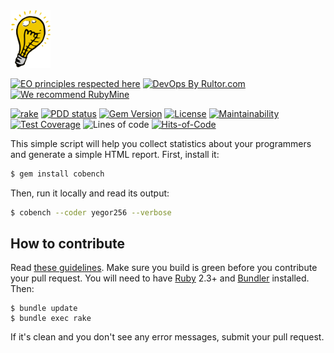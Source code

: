 <img alt="cobench logo" src="/logo.svg" width="64px"/>

[![EO principles respected here](https://www.elegantobjects.org/badge.svg)](https://www.elegantobjects.org)
[![DevOps By Rultor.com](http://www.rultor.com/b/yegor256/cobench)](http://www.rultor.com/p/yegor256/cobench)
[![We recommend RubyMine](https://www.elegantobjects.org/rubymine.svg)](https://www.jetbrains.com/ruby/)

[![rake](https://github.com/yegor256/cobench/actions/workflows/rake.yml/badge.svg)](https://github.com/yegor256/cobench/actions/workflows/rake.yml)
[![PDD status](http://www.0pdd.com/svg?name=yegor256/cobench)](http://www.0pdd.com/p?name=yegor256/cobench)
[![Gem Version](https://badge.fury.io/rb/cobench.svg)](http://badge.fury.io/rb/cobench)
[![License](https://img.shields.io/badge/license-MIT-green.svg)](https://github.com/yegor256/cobench/blob/master/LICENSE.txt)
[![Maintainability](https://api.codeclimate.com/v1/badges/396ec0584e0a84adc723/maintainability)](https://codeclimate.com/github/yegor256/cobench/maintainability)
[![Test Coverage](https://img.shields.io/codecov/c/github/yegor256/cobench.svg)](https://codecov.io/github/yegor256/cobench?branch=master)
![Lines of code](https://img.shields.io/tokei/lines/github/yegor256/cobench)
[![Hits-of-Code](https://hitsofcode.com/github/yegor256/cobench)](https://hitsofcode.com/view/github/yegor256/cobench)

This simple script will help you collect statistics about your
programmers and generate a simple HTML report. First, install it:

```bash
$ gem install cobench
```

Then, run it locally and read its output:

```bash
$ cobench --coder yegor256 --verbose
```

## How to contribute

Read [these guidelines](https://www.yegor256.com/2014/04/15/github-guidelines.html).
Make sure you build is green before you contribute
your pull request. You will need to have [Ruby](https://www.ruby-lang.org/en/) 2.3+ and
[Bundler](https://bundler.io/) installed. Then:

```
$ bundle update
$ bundle exec rake
```

If it's clean and you don't see any error messages, submit your pull request.
